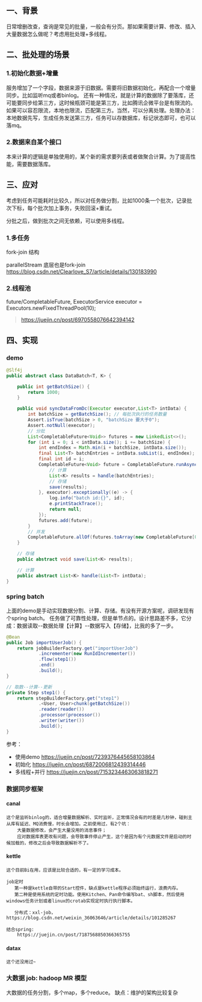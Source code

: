 ## 一、背景
日常增删改查，查询是常见的批量，一般会有分页。那如果需要计算、修改、插入大量数据怎么做呢？考虑用批处理+多线程。

## 二、批处理的场景
### 1.初始化数据+增量
服务增加了一个字段，数据来源于旧数据。需要将旧数据初始化，再配合一个增量同步。比如监听mq或者binlog。
还有一种情况，就是计算的数据除了要落库，还可能要同步给第三方，这时候瓶颈可能是第三方，比如腾讯企微平台是有限流的。
如果可以容忍限流，本地也限流，匹配第三方。当然，可以分离处理。处理办法：
本地数据先写，生成任务发送第三方，任务可以存数据库，标记状态即可，也可以落mq。

### 2.数据来自某个接口
本来计算的逻辑是单独使用的，某个新的需求要列表或者做聚合计算。为了提高性能，需要数据落库。

## 三、应对
考虑到任务可能耗时比较久，所以对任务做分割，比如1000条一个批次，记录批次下标，每个批次加上事务，失败回滚+重试。

分批之后，做到批次之间无依赖，可以使用多线程。

### 1.多任务
fork-join 结构

parallelStream  底层也是fork-join
    https://blog.csdn.net/Clearlove_S7/article/details/130183990

### 2.线程池
future/CompletableFuture, ExecutorService executor = Executors.newFixedThreadPool(10);
>https://juejin.cn/post/6970558076642394142

## 四、实现 
### demo
```java
@Slf4j
public abstract class DataBatch<T, K> {

    public int getBatchSize() {
        return 1000;
    }

    public void syncDataFromDc(Executor executor,List<T> intData) {
        int batchSize = getBatchSize(); // 每批次执行的任务数量
        Assert.isTrue(batchSize > 0, "batchSize 要大于0");
        Assert.notNull(executor);
        // 分批
        List<CompletableFuture<Void>> futures = new LinkedList<>();
        for (int i = 0; i < intData.size(); i += batchSize) {
            int endIndex = Math.min(i + batchSize, intData.size());
            final List<T> batchEntries = intData.subList(i, endIndex);
            final int id = i;
            CompletableFuture<Void> future = CompletableFuture.runAsync(() -> {
                // 计算
                List<K> results = handle(batchEntries);
                // 存储
                save(results);
            }, executor).exceptionally((e) -> {
                log.info("batch id:{}", id);
                e.printStackTrace();
                return null;
            });
            futures.add(future);
        }
        // 并发
        CompletableFuture.allOf(futures.toArray(new CompletableFuture[0])).join();
    }

    // 存储
    public abstract void save(List<K> results);

    // 计算
    public abstract List<K> handle(List<T> intData);
}
```

### spring batch
上面的demo是手动实现数据分割、计算、存储。有没有开源方案呢，调研发现有个spring batch。
任务做了可靠性处理，但是单节点的。设计思路差不多，它分成：数据读取--数据处理【计算】--数据写入【存储】，比我的多了一步。
```java
@Bean
public Job importUserJob() {
    return jobBuilderFactory.get("importUserJob")
            .incrementer(new RunIdIncrementer())
            .flow(step1())
            .end()
            .build();
}

// 取数--计算--更新
private Step step1() {
    return stepBuilderFactory.get("step1")
            .<User, User>chunk(getBatchSize())
            .reader(reader())
            .processor(processor())
            .writer(writer())
            .build();
}
```

参考：
- 使用demo
https://juejin.cn/post/7239376445658103864
- 初始化
https://juejin.cn/post/6872006812439314446
- 多线程+并行
https://juejin.cn/post/7153234463063818271

### 数据同步框架
#### canal
    这个是监听binlog的，适合增量数据解析、实时监听，正常情况会有的时差是几秒钟，碰到主从库有延迟、MQ消费慢，时长会增加。之前使用过，有2个坑：
        大量数据修改，会产生大量没用的消息事件；
        应对数据库表更改有问题，会导致事件停止产生，这个是因为有个元数据文件是启动的时候加载的，修改之后会导致数据解析不了。

#### kettle  
    这个目前Bi在用，应该是比较合适的，有一定的学习成本。
    
    job定时
       第一种是kettle自带的Start控件，缺点是kettle程序必须始终运行，浪费内存。
       第二种是使用系统的定时功能。使用Kitchen、Pan命令编写bat、sh脚本，然后使用windows任务计划或者linux的crotab实现定时执行执行脚本。
        
       分布式：xxl-job，https://blog.csdn.net/weixin_36063646/article/details/101285267
    
    结合spring:
        https://juejin.cn/post/7187568850366365755

#### datax
    这个还没用过~

### 大数据 job: hadoop MR 模型
大数据的任务分割，多个map，多个reduce。
缺点：维护的架构比较复杂